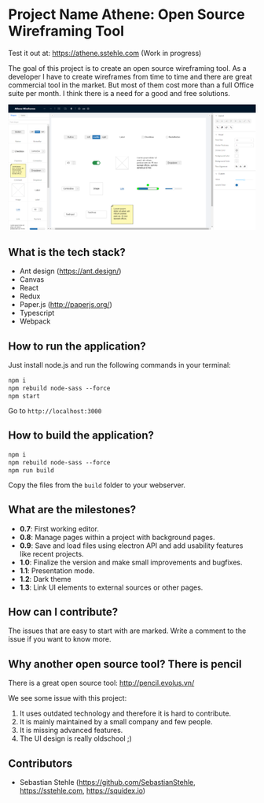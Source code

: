 # Project Name Athene: Open Source Wireframing Tool

Test it out at: https://athene.sstehle.com (Work in progress)

The goal of this project is to create an open source wireframing tool. As a developer I have to create wireframes from time to time and there are great commercial tool in the market. But most of them cost more than a full Office suite per month. I think there is a need for a good and free solutions.

![Version 01](/screenshots/v1.png?raw=true "V1")

## What is the tech stack?

* Ant design (https://ant.design/)
* Canvas
* React
* Redux
* Paper.js (http://paperjs.org/)
* Typescript
* Webpack

## How to run the application?

Just install node.js and run the following commands in your terminal:

    npm i
    npm rebuild node-sass --force
    npm start

Go to `http://localhost:3000`

## How to build the application?

    npm i
    npm rebuild node-sass --force
    npm run build

Copy the files from the `build` folder to your webserver.

## What are the milestones?

* **0.7**: First working editor.
* **0.8**: Manage pages within a project with background pages. 
* **0.9**: Save and load files using electron API and add usability features like recent projects.
* **1.0**: Finalize the version and make small improvements and bugfixes.
* **1.1**: Presentation mode.
* **1.2**: Dark theme
* **1.3**: Link UI elements to external sources or other pages.

## How can I contribute?

The issues that are easy to start with are marked. Write a comment to the issue if you want to know more.

## Why another open source tool? There is pencil

There is a great open source tool: http://pencil.evolus.vn/

We see some issue with this project:

1. It uses outdated technology and therefore it is hard to contribute.
2. It is mainly maintained by a small company and few people.
3. It is missing advanced features.
4. The UI design is really oldschool ;)

## Contributors

* Sebastian Stehle (https://github.com/SebastianStehle, https://sstehle.com, https://squidex.io)